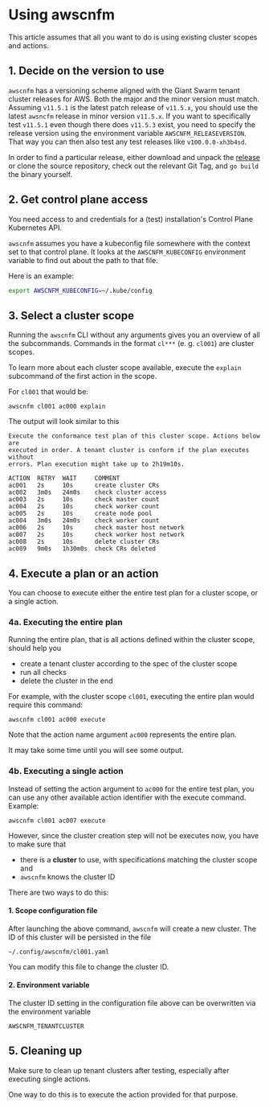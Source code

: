 # Using awscnfm

This article assumes that all you want to do is using existing cluster scopes
and actions.

## 1. Decide on the version to use

`awscnfm` has a versioning scheme aligned with the Giant Swarm tenant cluster
releases for AWS. Both the major and the minor version must match. Assuming
`v11.5.1` is the latest patch release of `v11.5.x`, you should use the latest
`awsncfm` release in minor version `v11.5.x`. If you want to specifically test
`v11.5.1` even though there does `v11.5.3` exist, you need to specify the
release version using the environment variable `AWSCNFM_RELEASEVERSION`. That
way you can then also test any test releases like `v100.0.0-xh3b4sd`.

In order to find a particular release, either download and unpack the
[release](https://github.com/giantswarm/awscnfm/releases) or clone the source
repository, check out the relevant Git Tag, and `go build` the binary yourself.

## 2. Get control plane access

You need access to and credentials for a (test)
installation's Control Plane Kubernetes API.

`awscnfm` assumes you have a kubeconfig file somewhere with the context
set to that control plane. It looks at the `AWSCNFM_KUBECONFIG` environment
variable to find out about the path to that file.

Here is an example:

```bash
export AWSCNFM_KUBECONFIG=~/.kube/config
```

## 3. Select a cluster scope

Running the `awscnfm` CLI without any arguments gives you an overview of all the subcommands. Commands in the format `cl***` (e. g. `cl001`) are cluster scopes.

To learn more about each cluster scope available, execute the `explain` subcommand of the first action in the scope.

For `cl001` that would be:

```nohighlight
awscnfm cl001 ac000 explain
```

The output will look similar to this

```nohighlight
Execute the conformance test plan of this cluster scope. Actions below are
executed in order. A tenant cluster is conform if the plan executes without
errors. Plan execution might take up to 2h19m10s.

ACTION  RETRY  WAIT     COMMENT
ac001   2s     10s      create cluster CRs
ac002   3m0s   24m0s    check cluster access
ac003   2s     10s      check master count
ac004   2s     10s      check worker count
ac005   2s     10s      create node pool
ac004   3m0s   24m0s    check worker count
ac006   2s     10s      check master host network
ac007   2s     10s      check worker host network
ac008   2s     10s      delete cluster CRs
ac009   9m0s   1h30m0s  check CRs deleted
```

## 4. Execute a plan or an action

You can choose to execute either the entire test plan for a cluster scope, or a single action.

### 4a. Executing the entire plan

Running the entire plan, that is all actions defined within the cluster scope, should help you

- create a tenant cluster according to the spec of the cluster scope
- run all checks
- delete the cluster in the end

For example, with the cluster scope `cl001`, executing the entire plan would require this command:

```nohighlight
awscnfm cl001 ac000 execute
```

Note that the action name argument `ac000` represents the entire plan.

It may take some time until you will see some output.

### 4b. Executing a single action

Instead of setting the action argument to `ac000` for the entire test plan, you can use any other available action identifier with the execute command. Example:

```nohighlight
awscnfm cl001 ac007 execute
```

However, since the cluster creation step will not be executes now, you have to make sure that

- there is a **cluster** to use, with specifications matching the cluster scope and
- `awscnfm` knows the cluster ID

There are two ways to do this:

#### 1. Scope configuration file

After launching the above command, `awscnfm` will create a new cluster. The ID of this cluster will be persisted in the file

```nohighlight
~/.config/awscnfm/cl001.yaml
```

You can modify this file to change the cluster ID.

#### 2. Environment variable

The cluster ID setting in the configuration file above can be overwritten via the environment variable

```nohighlight
AWSCNFM_TENANTCLUSTER
```

## 5. Cleaning up

Make sure to clean up tenant clusters after testing, especially after executing single actions.

One way to do this is to execute the action provided for that purpose.
